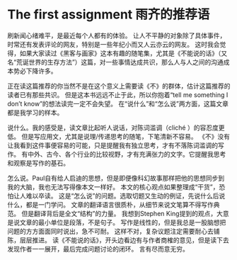 # The first assignment 雨齐的推荐语
<p> 刷新闻心绪难平，是最近每个人都有的体验。
让人不平静的对象除了具体事件，时常还有发表评论的网友，特别是一些年纪小而又人云亦云的网友。
这时我会觉得，如果大家读过《黑客与画家》这本有趣的随笔集，尤其是《不能说的话》（又名“荒诞世界的生存方法”）这篇，对一些事情达成共识，那么人与人之间的沟通成本势必下降许多。
<p>正在读这篇推荐的你当然不是在这个意义上需要读《不》的群体，估计这篇推荐的读者已有那些共识。
但是这本书远远不止于此，所以你抱着“tell me something I don’t know”的想法读完一定不会失望。
在“说什么”和“怎么说”两方面，这篇文章都是我学习的样本。
<p>说什么。我的感受是，读文章比起听人说话，对陈词滥调（cliché ）的容忍度更低。
但是写应用文，尤其是说理/传递思考的随笔，下笔清新不容易。
《不》没有让我看到这件事便容易的可能，只是提醒我有独立思考，才有不落陈词滥调的写作。
有中外、古今、各个行业的比较视野，才有充满张力的文字。它提醒我思考和观察是写作的基石。
<p>怎么说。Paul自有给人启迪的思想，但是即便像科幻故事那样把他的思想同步到我的大脑，我也无法写得像本文一样好。
本文的核心观点如果整理成“干货”，恐怕让人难以卒读。
这是“怎么说”的问题。选取切题又生动的例证，先说什么后说什么，都是一门学问。
文章的翻译语言很质朴，从细节来说文笔算不得写作典范。
但是翻译背后是全文“结构”的力量。
我想到Stephen King提到的观点，大意是说文章的最小单位是段落，不是句子。
写作是线性的，但是我总是一股脑想把问题的方方面面同时说出，急不可耐。
这样不对，复杂议题注定需要耐心去铺陈，层层推进。
读《不能说的话》，开头边看边有与作者商榷的意见，但是读下去发现作者一一展开，最后完成问题讨论的闭环。
言有尽而意无穷。
